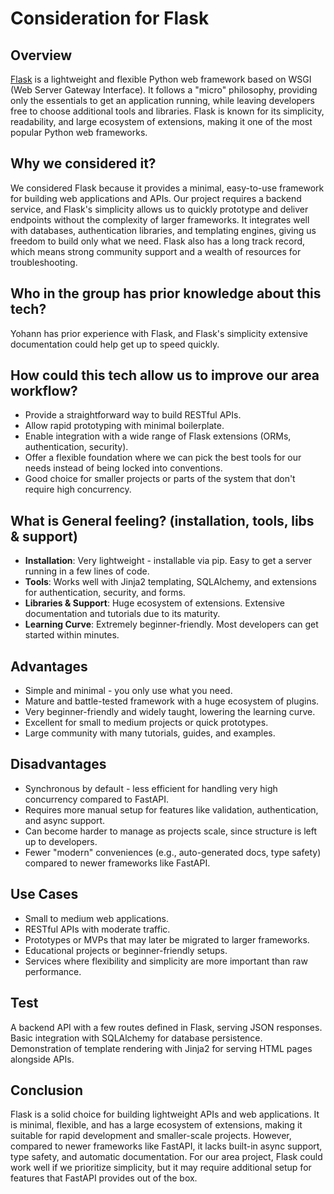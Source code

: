 # Consideration for Flask

## Overview
[Flask](https://flask.palletsprojects.com/) is a lightweight and
flexible Python web framework based on WSGI (Web Server Gateway Interface).
It follows a "micro" philosophy, providing only the essentials to get an application running,
while leaving developers free to choose additional tools and libraries.
Flask is known for its simplicity, readability,
and large ecosystem of extensions, making it one of the most popular Python web frameworks.

## Why we considered it?
We considered Flask because it provides a minimal,
easy-to-use framework for building web applications and APIs.
Our project requires a backend service,
and Flask's simplicity allows us to quickly prototype
and deliver endpoints without the complexity of larger frameworks.
It integrates well with databases, authentication libraries,
and templating engines, giving us freedom to build only what we need.
Flask also has a long track record,
which means strong community support and a wealth of resources for troubleshooting.

## Who in the group has prior knowledge about this tech?
Yohann has prior experience with Flask, and Flask's simplicity
extensive documentation could help get up to speed quickly.

## How could this tech allow us to improve our area workflow?
- Provide a straightforward way to build RESTful APIs.
- Allow rapid prototyping with minimal boilerplate.
- Enable integration with a wide range of Flask extensions (ORMs, authentication, security).
- Offer a flexible foundation where we can pick the best tools for our needs instead of being locked into conventions.
- Good choice for smaller projects or parts of the system that don't require high concurrency.

## What is General feeling? (installation, tools, libs & support)
- **Installation**: Very lightweight - installable via pip. Easy to get a server running in a few lines of code.
- **Tools**: Works well with Jinja2 templating, SQLAlchemy, and extensions for authentication, security, and forms.
- **Libraries & Support**: Huge ecosystem of extensions. Extensive documentation and tutorials due to its maturity.
- **Learning Curve**: Extremely beginner-friendly. Most developers can get started within minutes.

## Advantages
- Simple and minimal - you only use what you need.
- Mature and battle-tested framework with a huge ecosystem of plugins.
- Very beginner-friendly and widely taught, lowering the learning curve.
- Excellent for small to medium projects or quick prototypes.
- Large community with many tutorials, guides, and examples.

## Disadvantages
- Synchronous by default - less efficient for handling very high concurrency compared to FastAPI.
- Requires more manual setup for features like validation, authentication, and async support.
- Can become harder to manage as projects scale, since structure is left up to developers.
- Fewer "modern" conveniences (e.g., auto-generated docs, type safety) compared to newer frameworks like FastAPI.

## Use Cases
- Small to medium web applications.
- RESTful APIs with moderate traffic.
- Prototypes or MVPs that may later be migrated to larger frameworks.
- Educational projects or beginner-friendly setups.
- Services where flexibility and simplicity are more important than raw performance.

## Test
A backend API with a few routes defined in Flask, serving JSON responses.
Basic integration with SQLAlchemy for database persistence.
Demonstration of template rendering with Jinja2 for serving HTML pages alongside APIs.

## Conclusion
Flask is a solid choice for building lightweight APIs and web applications.
It is minimal, flexible, and has a large ecosystem of extensions,
making it suitable for rapid development and smaller-scale projects.
However, compared to newer frameworks like FastAPI,
it lacks built-in async support, type safety, and automatic documentation.
For our area project, Flask could work well if we
prioritize simplicity, but it may require additional
setup for features that FastAPI provides out of the box.
